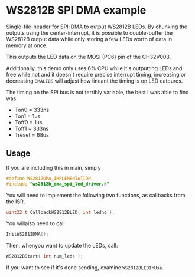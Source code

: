 # WS2812B SPI DMA example

Single-file-header for SPI-DMA to output WS2812B LEDs.  By chunking the outputs using the center-interrupt, it is possible to double-buffer the WS2812B output data while only storing a few LEDs worth of data in memory at once.

This outputs the LED data on the MOSI (PC6) pin of the CH32V003.

Additionally, this demo only uses 6% CPU while it's outputting LEDs and free while not and it doesn't require precise interrupt timing, increasing or decreasing `DMALEDS` will adjust how lineant the timing is on LED catpures.

The timing on the SPI bus is not terribly variable, the best I was able to find was:

* Ton0 = 333ns
* Ton1 = 1us
* Toff0 = 1us
* Toff1 = 333ns
* Treset = 68us

## Usage

If you are including this in main, simply 
```c
#define WS2812DMA_IMPLEMENTATION
#include "ws2812b_dma_spi_led_driver.h"
```

You will need to implement the following two functions, as callbacks from the ISR.
```c
uint32_t CallbackWS2812BLED( int ledno );
```

You willalso need to call
```c
InitWS2812DMA();
```

Then, whenyou want to update the LEDs, call:
```c
WS2812BStart( int num_leds );
```

If you want to see if it's done sending, examine `WS2812BLEDInUse`.


